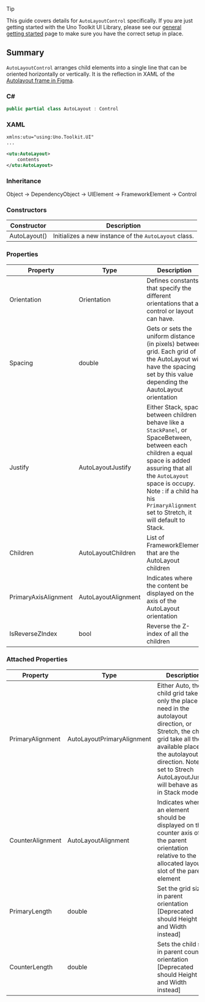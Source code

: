 > [!TIP] 
> This guide covers details for `AutoLayoutControl` specifically. If you are just getting started with the Uno Toolkit UI Library, please see our [general getting started](../getting-started.md) page to make sure you have the correct setup in place.

## Summary
`AutoLayoutControl` arranges child elements into a single line that can be oriented horizontally or vertically. It is the reflection in XAML of the [Autolayout frame in Figma](https://www.figma.com/widget-docs/api/component-AutoLayout).

### C#
```csharp
public partial class AutoLayout : Control
```

### XAML
```xml
xmlns:utu="using:Uno.Toolkit.UI"
...

<utu:AutoLayout>
    contents
</utu:AutoLayout>
```

### Inheritance 
Object &#8594; DependencyObject &#8594; UIElement &#8594; FrameworkElement &#8594; Control

### Constructors
| Constructor     | Description                                              |
|-----------------|----------------------------------------------------------|
| AutoLayout() | Initializes a new instance of the `AutoLayout` class. |

### Properties
Property|Type|Description
-|-|-
Orientation | Orientation | Defines constants that specify the different orientations that a control or layout can have. 
Spacing | double | Gets or sets the uniform distance (in pixels) between grid. Each grid of the AutoLayout will have the spacing set by this value depending the AautoLayout orientation
Justify | AutoLayoutJustify | Either Stack, space between children behave like a `StackPanel`, or SpaceBetween, between each children a equal space is added assuring that all the `AutoLayout` space is occupy. Note : if a child has his `PrimaryAlignment` set to Stretch, it will default to Stack.
Children |  AutoLayoutChildren | List of FrameworkElement that are the AutoLayout children
PrimaryAxisAlignment | AutoLayoutAlignment | Indicates where the content be displayed on the axis of the AutoLayout orientation
IsReverseZIndex | bool | Reverse the Z-index of all the children

### Attached Properties
Property|Type|Description
-|-|-
PrimaryAlignment|AutoLayoutPrimaryAlignment|Either Auto, the child grid take only the place it need in the autolayout direction, or Stretch, the child grid take all the available place in the autolayout direction. Note if set to Strech AutoLayoutJustify will behave as if in Stack mode.
CounterAlignment|AutoLayoutAlignment|Indicates where an element should be displayed on the counter axis of the parent orientation relative to the allocated layout slot of the parent element
PrimaryLength|double| Set the grid size in parent orientation [Deprecated should Height and Width instead] 
CounterLength|double|Sets the child size in parent counter orientation [Deprecated should Height and Width instead] 
